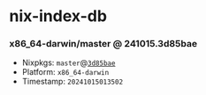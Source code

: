 # nix-index-db
### x86_64-darwin/master @ 241015.3d85bae
- Nixpkgs: `master`@[`3d85bae`](https://github.com/NixOS/nixpkgs/commit/3d85bae2431f20ab1ac5cf14d03d314dffe629af)
- Platform: `x86_64-darwin`
- Timestamp: `20241015013502`
